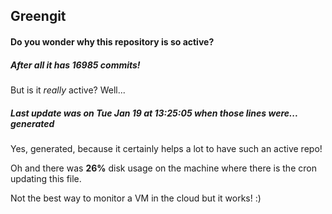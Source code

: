## Greengit

#### Do you wonder why this repository is so active?

##### After all it has 16985 commits!

But is it *really* active? Well...

##### Last update was on Tue Jan 19 at 13:25:05 when those lines were... generated

Yes, generated, because it certainly helps a lot to have such an active repo!

Oh and there was **26%** disk usage on the machine
where there is the cron updating this file.

Not the best way to monitor a VM in the cloud but it works! :)
